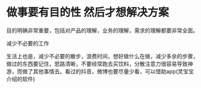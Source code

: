 # 做事要有目的性 然后才想解决方案

目的明确非常重要，包括对产品的理解，业务的理解，需求的理解都要非常全面。

减少不必要的工作

生活上也是，减少不必要的散步，浪费时间，想好做什么在做，减少多余的步骤，做过的东西要记住，思路清晰，不要经常跑去买饮料，分散注意力很容易导致神游，而做了其他事情去。看过的抖音，微博也要尽量少看，可以借助app(灵宝宝介绍的软件)
